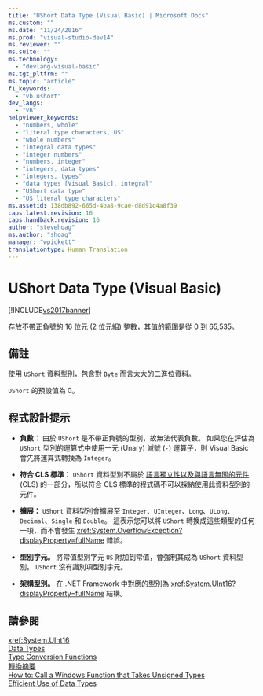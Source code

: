```yaml
---
title: "UShort Data Type (Visual Basic) | Microsoft Docs"
ms.custom: ""
ms.date: "11/24/2016"
ms.prod: "visual-studio-dev14"
ms.reviewer: ""
ms.suite: ""
ms.technology: 
  - "devlang-visual-basic"
ms.tgt_pltfrm: ""
ms.topic: "article"
f1_keywords: 
  - "vb.ushort"
dev_langs: 
  - "VB"
helpviewer_keywords: 
  - "numbers, whole"
  - "literal type characters, US"
  - "whole numbers"
  - "integral data types"
  - "integer numbers"
  - "numbers, integer"
  - "integers, data types"
  - "integers, types"
  - "data types [Visual Basic], integral"
  - "UShort data type"
  - "US literal type characters"
ms.assetid: 138db892-665d-4ba8-9cae-d8d91c4a8f39
caps.latest.revision: 16
caps.handback.revision: 16
author: "stevehoag"
ms.author: "shoag"
manager: "wpickett"
translationtype: Human Translation
---
```

# UShort Data Type (Visual Basic)
[!INCLUDE[vs2017banner](../../../csharp/includes/vs2017banner.md)]

存放不帶正負號的 16 位元 \(2 位元組\) 整數，其值的範圍是從 0 到 65,535。  
  
## 備註  
 使用 `UShort` 資料型別，包含對 `Byte` 而言太大的二進位資料。  
  
 `UShort` 的預設值為 0。  
  
## 程式設計提示  
  
-   **負數：** 由於 `UShort` 是不帶正負號的型別，故無法代表負數。  如果您在評估為 `UShort` 型別的運算式中使用一元 \(Unary\) 減號 \(`-`\) 運算子，則 Visual Basic 會先將運算式轉換為 `Integer`。  
  
-   **符合 CLS 標準：** `UShort` 資料型別不屬於 [語言獨立性以及與語言無關的元件](../Topic/Language%20Independence%20and%20Language-Independent%20Components.md) \(CLS\) 的一部分，所以符合 CLS 標準的程式碼不可以採納使用此資料型別的元件。  
  
-   **擴展：** `UShort` 資料型別會擴展至 `Integer`、`UInteger`、`Long`、`ULong`、`Decimal`、`Single` 和 `Double`。  這表示您可以將 `UShort` 轉換成這些類型的任何一項，而不會發生 <xref:System.OverflowException?displayProperty=fullName> 錯誤。  
  
-   **型別字元。** 將常值型別字元 `US` 附加到常值，會強制其成為 `UShort` 資料型別。  `UShort` 沒有識別項型別字元。  
  
-   **架構型別。** 在 .NET Framework 中對應的型別為 <xref:System.UInt16?displayProperty=fullName> 結構。  
  
## 請參閱  
 <xref:System.UInt16>   
 [Data Types](../../../visual-basic/language-reference/data-types/data-type-summary.md)   
 [Type Conversion Functions](../../../visual-basic/language-reference/functions/type-conversion-functions.md)   
 [轉換摘要](../../../visual-basic/language-reference/keywords/conversion-summary.md)   
 [How to: Call a Windows Function that Takes Unsigned Types](../../../visual-basic/programming-guide/com-interop/how-to-call-a-windows-function-that-takes-unsigned-types.md)   
 [Efficient Use of Data Types](../../../visual-basic/programming-guide/language-features/data-types/efficient-use-of-data-types.md)